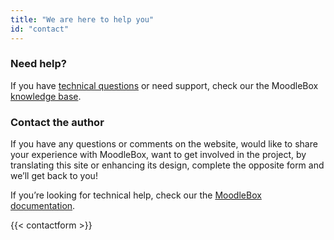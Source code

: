 ```yaml
---
title: "We are here to help you"
id: "contact"
---
```


### Need help?

If you have [technical questions][1] or need support, check our the MoodleBox [knowledge base][1].

### Contact the author

If you have any questions or comments on the website, would like to share your experience with MoodleBox, want to get involved in the project, by translating this site or enhancing its design, complete the opposite form and we’ll get back to you!

If you’re looking for technical help, check our the [MoodleBox documentation][1].

{{< contactform >}}

 [1]: /en/help
